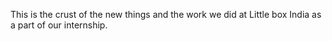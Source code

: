 This is the crust of the new things and the work we did at Little box India as a part of our internship. 


